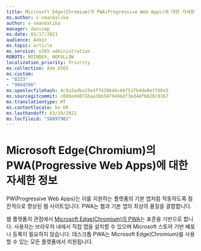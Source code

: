 ```yaml
---
title: Microsoft Edge(Chromium)의 PWA(Progressive Web Apps)에 대한 자세한 정보
ms.author: v-smandalika
author: v-smandalika
manager: dansimp
ms.date: 03/17/2021
audience: Admin
ms.topic: article
ms.service: o365-administration
ROBOTS: NOINDEX, NOFOLLOW
localization_priority: Priority
ms.collection: Adm_O365
ms.custom:
- "8223"
- "9004596"
ms.openlocfilehash: 4c9a3adba19e4f7430b44c68f53fb4de0eff86e5
ms.sourcegitcommit: c08bed4071baa3bb5879496df3ed44fb828c8367
ms.translationtype: HT
ms.contentlocale: ko-KR
ms.lasthandoff: 03/19/2021
ms.locfileid: "50897902"
---
```

# <a name="learn-about-the-progressive-web-apps-pwas-on-microsoft-edge-chromium"></a>Microsoft Edge(Chromium)의 PWA(Progressive Web Apps)에 대한 자세한 정보

PW(Progressive Web Apps)는 이를 지원하는 플랫폼의 기본 앱처럼 작동하도록 점진적으로 향상된 웹 사이트입니다. PWA는 웹과 기본 앱의 최상의 품질을 결합합니다.

웹 플랫폼의 관점에서 [Microsoft Edge(Chromium)의 PWA](https://docs.microsoft.com/microsoft-edge/progressive-web-apps-chromium/#pwas-on-microsoft-edge-chromium)는 표준을 기반으로 합니다. 사용자는 브라우저 내에서 직접 앱을 설치할 수 있으며 Microsoft 스토어 기반 배포나 등록이 필요하지 않습니다. 데스크톱 PWA는 Microsoft Edge(Chromium)를 사용할 수 있는 모든 플랫폼에서 지원됩니다.
